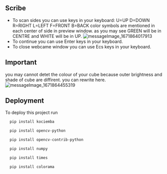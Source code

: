 ## Scribe

- To scan sides you can use keys in your keyboard: U=UP D=DOWN R=RIGHT L=LEFT F=FRONT B=BACK
color symbols are mentioned in each center of side in preview window.
as you may see GREEN will be in CENTRE and WHITE will be in UP.
![messageImage_1671864017913](https://user-images.githubusercontent.com/106130274/209425135-417aadee-c131-4728-9de3-eb23d6ff876d.jpg)
- To continue you can use Enter keys in your keyboard.
- To close webcame window you can use Ecs keys in your keyboard.
## Important
you may cannot detet the colour of your cube because outer brightness and shade of cube are diffirent.
you can rewrite here.
![messageImage_1671864455319](https://user-images.githubusercontent.com/106130274/209425105-59109048-d0cf-48a5-ad97-23bff6c6b837.jpg)

## Deployment
To deploy this project run

```bash
  pip install kociemba
```
```bash
  pip install opencv-python
```
```bash
  pip install opencv-contrib-python
```
```bash
  pip install numpy
```
```bash
  pip install times
```
```bash
  pip install colorama
```
